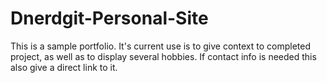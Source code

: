 # Dnerdgit-Personal-Site

This is a sample portfolio.
It's current use is to give context to completed project, as well as to display several hobbies.
If contact info is needed this also give a direct link to it.